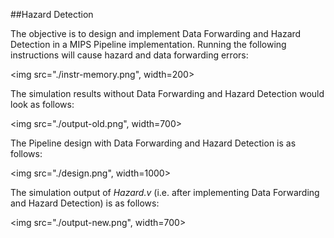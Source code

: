 ##Hazard Detection

The objective is to design and implement Data Forwarding and Hazard
Detection in a MIPS Pipeline implementation. Running the following
instructions will cause hazard and data forwarding errors:

<img src="./instr-memory.png", width=200>

The simulation results without Data Forwarding and Hazard Detection
would look as follows:

<img src="./output-old.png", width=700>

The Pipeline design with Data Forwarding and Hazard Detection is as follows:

<img src="./design.png", width=1000>

The simulation output of _Hazard.v_ (i.e. after implementing Data
Forwarding and Hazard Detection) is as follows:

<img src="./output-new.png", width=700>